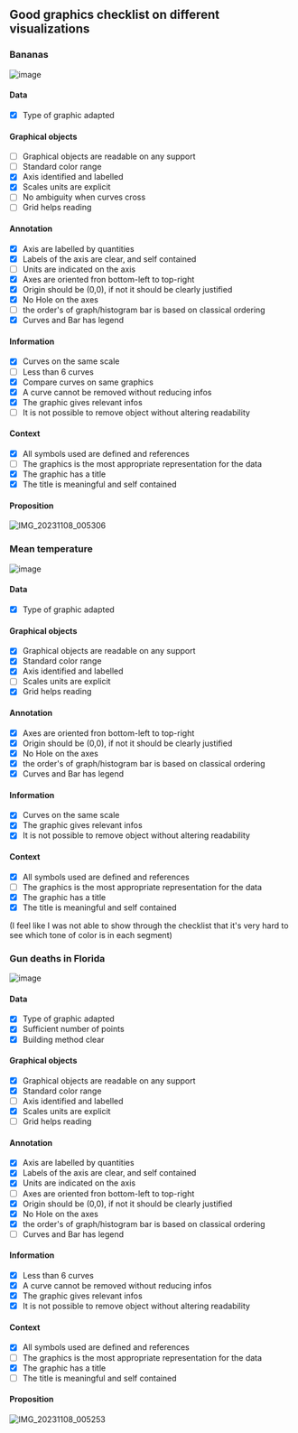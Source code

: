 ## Good graphics checklist on different visualizations

### Bananas

![image](https://github.com/ThibautCoudroy/SMPE/assets/118765131/99249970-6d95-452d-94ae-4294af48740e)

#### Data
- [x] Type of graphic adapted

#### Graphical objects
- [ ] Graphical objects are readable on any support
- [ ] Standard color range
- [X] Axis identified and labelled
- [X] Scales units are explicit
- [ ] No ambiguity when curves cross
- [ ] Grid helps reading

#### Annotation
- [X] Axis are labelled by quantities
- [X] Labels of the axis are clear, and self contained
- [ ] Units are indicated on the axis
- [X] Axes are oriented fron bottom-left to top-right
- [X] Origin should be (0,0), if not it should be clearly justified
- [X] No Hole on the axes
- [ ] the order's of graph/histogram bar is based on classical ordering 
- [x] Curves and Bar has legend

#### Information
- [x] Curves on the same scale
- [ ] Less than 6 curves
- [x] Compare curves on same graphics
- [x] A curve cannot be removed without reducing infos
- [x] The graphic gives relevant infos
- [ ] It is not possible to remove object without altering readability

#### Context
- [x] All symbols used are defined and references
- [ ] The graphics is the most appropriate representation for the data
- [x] The graphic has a title
- [x] The title is meaningful and self contained

#### Proposition
![IMG_20231108_005306](https://github.com/ThibautCoudroy/SMPE/assets/118765131/12e30dae-d5f2-4088-9de1-79087180916f)

### Mean temperature

![image](https://github.com/ThibautCoudroy/SMPE/assets/118765131/6504cec8-26a6-44c4-b3de-84f797024773)

#### Data
- [x] Type of graphic adapted

#### Graphical objects
- [x] Graphical objects are readable on any support
- [x] Standard color range
- [x] Axis identified and labelled
- [ ] Scales units are explicit
- [x] Grid helps reading

#### Annotation
- [x] Axes are oriented fron bottom-left to top-right
- [x] Origin should be (0,0), if not it should be clearly justified
- [x] No Hole on the axes
- [x] the order's of graph/histogram bar is based on classical ordering 
- [x] Curves and Bar has legend

#### Information
- [x] Curves on the same scale
- [x] The graphic gives relevant infos
- [x] It is not possible to remove object without altering readability

#### Context
- [x] All symbols used are defined and references
- [ ] The graphics is the most appropriate representation for the data
- [x] The graphic has a title
- [x] The title is meaningful and self contained

(I feel like I was not able to show through the checklist that it's very hard to see which tone of color is in each segment)

### Gun deaths in Florida

![image](https://github.com/ThibautCoudroy/SMPE/assets/118765131/ef72c1bc-aa59-4abf-a072-2a5b552dbd18)

#### Data
- [x] Type of graphic adapted
- [x] Sufficient number of points
- [x] Building method clear

#### Graphical objects
- [x] Graphical objects are readable on any support
- [x] Standard color range
- [ ] Axis identified and labelled
- [x] Scales units are explicit
- [ ] Grid helps reading

#### Annotation
- [x] Axis are labelled by quantities
- [x] Labels of the axis are clear, and self contained
- [X] Units are indicated on the axis
- [ ] Axes are oriented fron bottom-left to top-right
- [x] Origin should be (0,0), if not it should be clearly justified
- [x] No Hole on the axes
- [x] the order's of graph/histogram bar is based on classical ordering 
- [ ] Curves and Bar has legend

#### Information
- [x] Less than 6 curves
- [x] A curve cannot be removed without reducing infos
- [x] The graphic gives relevant infos
- [x] It is not possible to remove object without altering readability

#### Context
- [x] All symbols used are defined and references
- [ ] The graphics is the most appropriate representation for the data
- [x] The graphic has a title
- [ ] The title is meaningful and self contained

#### Proposition
![IMG_20231108_005253](https://github.com/ThibautCoudroy/SMPE/assets/118765131/4bfb3c11-bfd3-4aec-8c17-1c80ea7555f5)

